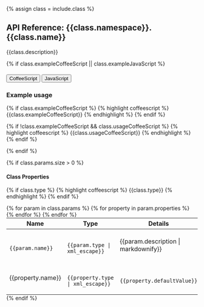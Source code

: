 {% assign class = include.class %}
## API Reference: {{class.namespace}}.{{class.name}}

{{class.description}}

{% if class.exampleCoffeeScript || class.exampleJavaScript %}

<div class="clearfix">
  <div class="btn-group btn-group-xs pull-right" role="group" style="margin-top: 20px;">
    <button type="button" data-role="type-switch" data-type="coffee" class="btn btn-primary active">CoffeeScript</button>
    <button type="button" data-role="type-switch" data-type="js" class="btn btn-default">JavaScript</button>
  </div>
  <h3>Example usage</h3>
</div>

<div data-role="example-code" data-type="coffee">

{% if class.exampleCoffeeScript %}
{% highlight coffeescript %}
{{class.exampleCoffeeScript}}
{% endhighlight %}
{% endif %}

{% if !class.exampleCoffeeScript && class.usageCoffeeScript %}
{% highlight coffeescript %}
{{class.usageCoffeeScript}}
{% endhighlight %}
{% endif %}

</div>
<div data-role="example-code" data-type="js" style="display: none;">

{% if class.exampleJavaScript %}
{% highlight javascript %}
{{class.exampleJavaScript}}
{% endhighlight %}
{% endif %}

{% if !class.exampleJavaScript && class.usageJavaScript %}
{% highlight javascript %}
{{class.usageJavaScript}}
{% endhighlight %}
{% endif %}

</div>

{% endif %}

{% if class.params.size > 0 %}
#### Class Properties
{% if class.type %}
{% highlight coffeescript %}
{{class.type}}
{% endhighlight %}
{% endif %}
<table class="table" style="margin:0;">
  <thead>
    <tr>
      <th>Name</th>
      <th>Type</th>
      <th>Details</th>
    </tr>
  </thead>
  <tbody>
  {% for param in class.params %}
  <tr>
    <td class="highlight">
      <code class="language-coffeescript" data-lang="coffeescript">
        {{param.name}}
      </code>
    </td>
    <td class="highlight">
      <code class="language-coffeescript" data-lang="coffeescript">
      {{param.type | xml_escape}}
      </code>
    </td>
    <td>{{param.description | markdownify}}</td>
  </tr>
    {% for property in param.properties %}
      <tr>
        <td class="property">{{property.name}}</td>
        <td class="highlight">
          <code class="language-coffeescript" data-lang="coffeescript">
          {{property.type | xml_escape}}
          </code>
        </td>
        <td class="highlight">
          <code class="language-coffeescript" data-lang="coffeescript">
          {{property.defaultValue}}
          </code>
        </td>
        <td>{{property.description | markdownify}}</td>
      </tr>
    {% endfor %}
  {% endfor %}
  </tbody>
</table>
{% endif %}
